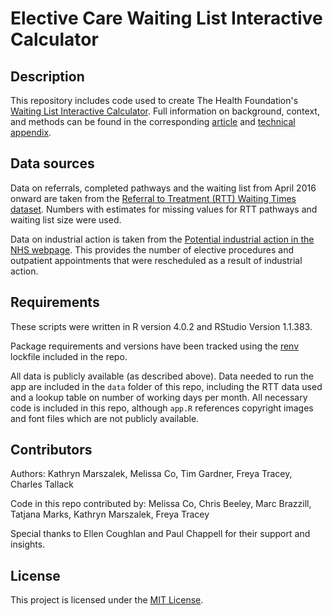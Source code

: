 # Elective Care Waiting List Interactive Calculator

## Description

This repository includes code used to create The Health Foundation's [Waiting List Interactive Calculator](https://thehealthfoundation.shinyapps.io/waiting-list-interactive/). Full information on background, context, and methods can be found in the corresponding [article]() and [technical appendix](). 

## Data sources

Data on referrals, completed pathways and the waiting list from April 2016 onward are taken from the [Referral to Treatment (RTT) Waiting Times dataset](https://www.england.nhs.uk/statistics/statistical-work-areas/rtt-waiting-times/). Numbers with estimates for missing values for RTT pathways and waiting list size  were used.

Data on industrial action is taken from the [Potential industrial action in the NHS webpage](https://www.england.nhs.uk/publication/preparedness-for-potential-industrial-action-in-the-nhs/). This provides the number of elective procedures and outpatient appointments that were rescheduled as a result of industrial action.

## Requirements

These scripts were written in R version 4.0.2 and RStudio Version 1.1.383. 

Package requirements and versions have been tracked using the [renv](https://rstudio.github.io/renv/articles/renv.html) lockfile included in the repo. 

All data is publicly available (as described above). Data needed to run the app are included in the `data` folder of this repo, including the RTT data used and a lookup table on number of working days per month. All necessary code is included in this repo, although `app.R` references copyright images and font files which are not publicly available. 

## Contributors

Authors: Kathryn Marszalek, Melissa Co, Tim Gardner, Freya Tracey, Charles Tallack

Code in this repo contributed by: Melissa Co, Chris Beeley, Marc Brazzill, Tatjana Marks, Kathryn Marszalek, Freya Tracey

Special thanks to Ellen Coughlan and Paul Chappell for their support and insights.

## License

This project is licensed under the [MIT License](https://opensource.org/license/mit/).
